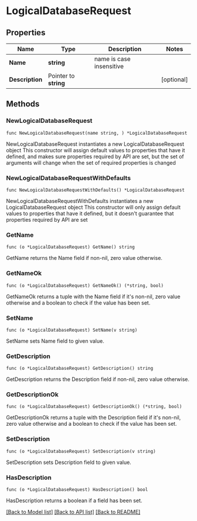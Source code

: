 # LogicalDatabaseRequest

## Properties

Name | Type | Description | Notes
------------ | ------------- | ------------- | -------------
**Name** | **string** | name is case insensitive | 
**Description** | Pointer to **string** |  | [optional] 

## Methods

### NewLogicalDatabaseRequest

`func NewLogicalDatabaseRequest(name string, ) *LogicalDatabaseRequest`

NewLogicalDatabaseRequest instantiates a new LogicalDatabaseRequest object
This constructor will assign default values to properties that have it defined,
and makes sure properties required by API are set, but the set of arguments
will change when the set of required properties is changed

### NewLogicalDatabaseRequestWithDefaults

`func NewLogicalDatabaseRequestWithDefaults() *LogicalDatabaseRequest`

NewLogicalDatabaseRequestWithDefaults instantiates a new LogicalDatabaseRequest object
This constructor will only assign default values to properties that have it defined,
but it doesn't guarantee that properties required by API are set

### GetName

`func (o *LogicalDatabaseRequest) GetName() string`

GetName returns the Name field if non-nil, zero value otherwise.

### GetNameOk

`func (o *LogicalDatabaseRequest) GetNameOk() (*string, bool)`

GetNameOk returns a tuple with the Name field if it's non-nil, zero value otherwise
and a boolean to check if the value has been set.

### SetName

`func (o *LogicalDatabaseRequest) SetName(v string)`

SetName sets Name field to given value.


### GetDescription

`func (o *LogicalDatabaseRequest) GetDescription() string`

GetDescription returns the Description field if non-nil, zero value otherwise.

### GetDescriptionOk

`func (o *LogicalDatabaseRequest) GetDescriptionOk() (*string, bool)`

GetDescriptionOk returns a tuple with the Description field if it's non-nil, zero value otherwise
and a boolean to check if the value has been set.

### SetDescription

`func (o *LogicalDatabaseRequest) SetDescription(v string)`

SetDescription sets Description field to given value.

### HasDescription

`func (o *LogicalDatabaseRequest) HasDescription() bool`

HasDescription returns a boolean if a field has been set.


[[Back to Model list]](../README.md#documentation-for-models) [[Back to API list]](../README.md#documentation-for-api-endpoints) [[Back to README]](../README.md)



